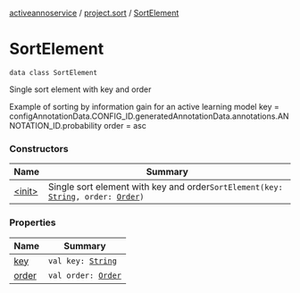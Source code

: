 [activeannoservice](../../index.md) / [project.sort](../index.md) / [SortElement](./index.md)

# SortElement

`data class SortElement`

Single sort element with key and order

Example of sorting by information gain for an active learning model
key = configAnnotationData.CONFIG_ID.generatedAnnotationData.annotations.ANNOTATION_ID.probability
order = asc

### Constructors

| Name | Summary |
|---|---|
| [&lt;init&gt;](-init-.md) | Single sort element with key and order`SortElement(key: `[`String`](https://kotlinlang.org/api/latest/jvm/stdlib/kotlin/-string/index.html)`, order: `[`Order`](../-order/index.md)`)` |

### Properties

| Name | Summary |
|---|---|
| [key](key.md) | `val key: `[`String`](https://kotlinlang.org/api/latest/jvm/stdlib/kotlin/-string/index.html) |
| [order](order.md) | `val order: `[`Order`](../-order/index.md) |
